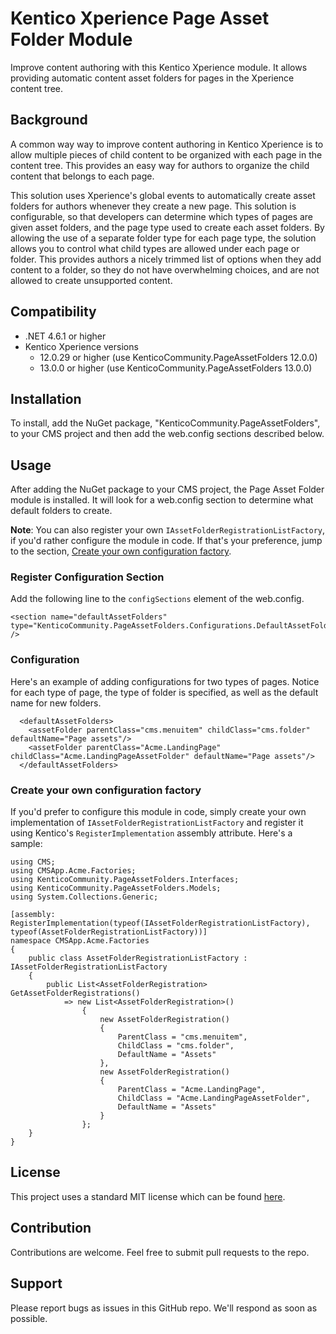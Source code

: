 # Kentico Xperience Page Asset Folder Module
Improve content authoring with this Kentico Xperience module. It allows providing automatic content asset folders for pages in the Xperience content tree.

## Background
A common way way to improve content authoring in Kentico Xperience is to allow multiple pieces of child content to be organized with each page in the content tree. This provides an easy way for authors to organize the child content that belongs to each page.

This solution uses Xperience's global events to automatically create asset folders for authors whenever they create a new page. This solution is configurable, so that developers can determine which types of pages are given asset folders, and the page type used to create each asset folders.  By allowing the use of a separate folder type for each page type, the solution allows you to control what child types are allowed under each page or folder. This provides authors a nicely trimmed list of options when they add content to a folder, so they do not have overwhelming choices, and are not allowed to create unsupported content.

## Compatibility
* .NET 4.6.1 or higher
* Kentico Xperience versions
  - 12.0.29 or higher (use KenticoCommunity.PageAssetFolders 12.0.0)
  - 13.0.0 or higher (use KenticoCommunity.PageAssetFolders 13.0.0)

## Installation
To install, add the NuGet package, "KenticoCommunity.PageAssetFolders", to your CMS project and then add the web.config sections described below.

## Usage
After adding the NuGet package to your CMS project, the Page Asset Folder module is installed. It will look for a web.config section to determine what default folders to create. 

**Note**: You can also register your own `IAssetFolderRegistrationListFactory`, if you'd rather configure the module in code. If that's your preference, jump to the section, [Create your own configuration factory](#create-your-own-configuration-factory).

### Register Configuration Section

Add the following line to the `configSections` element of the web.config.

```
<section name="defaultAssetFolders" type="KenticoCommunity.PageAssetFolders.Configurations.DefaultAssetFoldersSection,KenticoCommunity.PageAssetFolders" />
```

### Configuration

Here's an example of adding configurations for two types of pages. Notice for each type of page, the type of folder is specified, as well as the default name for new folders.

```
  <defaultAssetFolders>
    <assetFolder parentClass="cms.menuitem" childClass="cms.folder" defaultName="Page assets"/>
    <assetFolder parentClass="Acme.LandingPage" childClass="Acme.LandingPageAssetFolder" defaultName="Page assets"/>
  </defaultAssetFolders>

```

### Create your own configuration factory
If you'd prefer to configure this module in code, simply create your own implementation of `IAssetFolderRegistrationListFactory` and register it using Kentico's `RegisterImplementation` assembly attribute. Here's a sample:
```
using CMS;
using CMSApp.Acme.Factories;
using KenticoCommunity.PageAssetFolders.Interfaces;
using KenticoCommunity.PageAssetFolders.Models;
using System.Collections.Generic;

[assembly: RegisterImplementation(typeof(IAssetFolderRegistrationListFactory), typeof(AssetFolderRegistrationListFactory))]
namespace CMSApp.Acme.Factories
{
    public class AssetFolderRegistrationListFactory : IAssetFolderRegistrationListFactory
    {
        public List<AssetFolderRegistration> GetAssetFolderRegistrations()
            => new List<AssetFolderRegistration>()
                {
                    new AssetFolderRegistration()
                    {
                        ParentClass = "cms.menuitem",
                        ChildClass = "cms.folder",
                        DefaultName = "Assets"
                    },
                    new AssetFolderRegistration()
                    {
                        ParentClass = "Acme.LandingPage",
                        ChildClass = "Acme.LandingPageAssetFolder",
                        DefaultName = "Assets"
                    }
                };
    }
}
```

## License

This project uses a standard MIT license which can be found [here](https://github.com/heywills/page-asset-folder-module/master/LICENSE).

## Contribution

Contributions are welcome. Feel free to submit pull requests to the repo.

## Support

Please report bugs as issues in this GitHub repo.  We'll respond as soon as possible.
